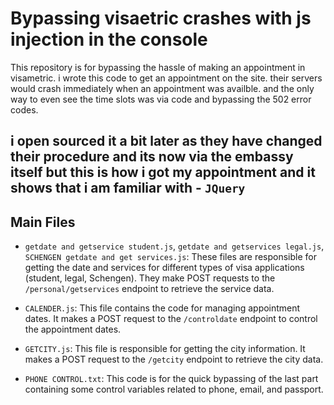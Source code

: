 # Bypassing visaetric crashes with js injection in the console

This repository is for bypassing the hassle of making an appointment in visametric. i wrote this code to get an appointment on the site. their servers would crash immediately when an appointment was availble. and the only way to even see the time slots was via code and bypassing the 502 error codes.

## i open sourced it a bit later as they have changed their procedure and its now via the embassy itself but this is how i got my appointment and it shows that i am familiar with - `JQuery`

## Main Files


- `getdate and getservice student.js`, `getdate and getservices legal.js`, `SCHENGEN getdate and get services.js`: These files are responsible for getting the date and services for different types of visa applications (student, legal, Schengen). They make POST requests to the `/personal/getservices` endpoint to retrieve the service data.

- `CALENDER.js`: This file contains the code for managing appointment dates. It makes a POST request to the `/controldate` endpoint to control the appointment dates.

- `GETCITY.js`: This file is responsible for getting the city information. It makes a POST request to the `/getcity` endpoint to retrieve the city data.


- `PHONE CONTROL.txt`: This code is for the quick bypassing of the last part containing some control variables related to phone, email, and passport.

